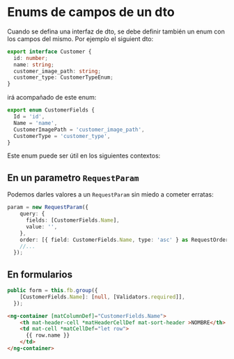 # Enums de campos de un dto

Cuando se defina una interfaz de dto, se debe definir también un enum con los campos del mismo. Por ejemplo el siguient dto:

```ts
export interface Customer {
  id: number;
  name: string;
  customer_image_path: string;
  customer_type: CustomerTypeEnum;
}
```

irá acompañado de este enum:
```ts
export enum CustomerFields {
  Id = 'id',
  Name = 'name',
  CustomerImagePath = 'customer_image_path',
  CustomerType = 'customer_type',
}
```

Este enum puede ser útil en los siguientes contextos:

## En un parametro `RequestParam`
Podemos darles valores a un `RequestParam` sin miedo a cometer erratas:
```ts
param = new RequestParam({
    query: {
      fields: [CustomerFields.Name],
      value: '',
    },   
    order: [{ field: CustomerFields.Name, type: 'asc' } as RequestOrder],
    //...
  });
```

## En formularios
```ts
public form = this.fb.group({
    [CustomerFields.Name]: [null, [Validators.required]],
  });
```


```html
<ng-container [matColumnDef]="CustomerFields.Name">
    <th mat-header-cell *matHeaderCellDef mat-sort-header >NOMBRE</th>
    <td mat-cell *matCellDef="let row">
      {{ row.name }}
    </td>
</ng-container>
```
